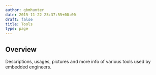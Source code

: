 ```yaml
---
author: gbmhunter
date: 2015-11-22 23:37:55+00:00
draft: false
title: Tools
type: page
---
```


## Overview

Descriptions, usages, pictures and more info of various tools used by embedded engineers.
